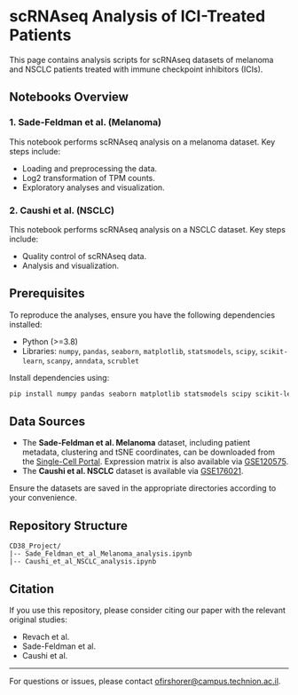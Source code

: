 # scRNAseq Analysis of ICI-Treated Patients

This page contains analysis scripts for scRNAseq datasets of melanoma and NSCLC patients treated with immune checkpoint inhibitors (ICIs).

## Notebooks Overview

### 1. **Sade-Feldman et al. (Melanoma)**
This notebook performs scRNAseq analysis on a melanoma dataset. Key steps include:
- Loading and preprocessing the data.
- Log2 transformation of TPM counts.
- Exploratory analyses and visualization.

### 2. **Caushi et al. (NSCLC)**
This notebook performs scRNAseq analysis on a NSCLC dataset. Key steps include:
- Quality control of scRNAseq data.
- Analysis and visualization.

## Prerequisites

To reproduce the analyses, ensure you have the following dependencies installed:
- Python (>=3.8)
- Libraries: `numpy`, `pandas`, `seaborn`, `matplotlib`, `statsmodels`, `scipy`, `scikit-learn`, `scanpy`, `anndata`, `scrublet`

Install dependencies using:
```bash
pip install numpy pandas seaborn matplotlib statsmodels scipy scikit-learn scanpy anndata scrublet
```

## Data Sources

- The **Sade-Feldman et al. Melanoma** dataset, including patient metadata, clustering and tSNE coordinates, can be downloaded from the [Single-Cell Portal](https://singlecell.broadinstitute.org/single_cell/study/SCP398/defining-t-cell-states-associated-with-response-to-checkpoint-immunotherapy-in-melanoma). Expression matrix is also available via [GSE120575](https://www.ncbi.nlm.nih.gov/geo/query/acc.cgi?acc=GSE120575).
- The **Caushi et al. NSCLC** dataset is available via [GSE176021](https://www.ncbi.nlm.nih.gov/geo/query/acc.cgi?acc=GSE176021).

Ensure the datasets are saved in the appropriate directories according to your convenience.

## Repository Structure

```
CD38_Project/
|-- Sade_Feldman_et_al_Melanoma_analysis.ipynb
|-- Caushi_et_al_NSCLC_analysis.ipynb
```

## Citation

If you use this repository, please consider citing our paper with the relevant original studies:
- Revach et al.
- Sade-Feldman et al.
- Caushi et al.

---
For questions or issues, please contact ofirshorer@campus.technion.ac.il.
